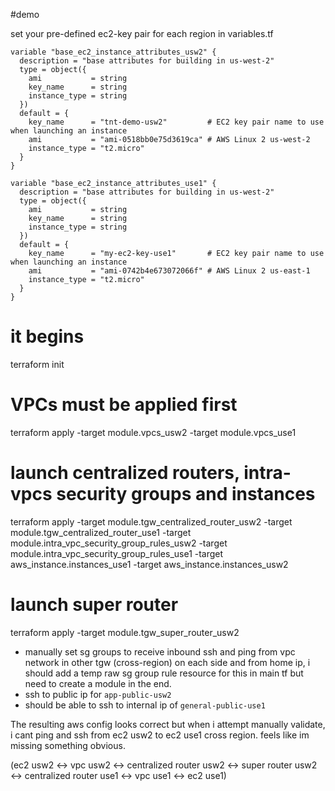 #demo

set your pre-defined ec2-key pair for each region in variables.tf

```
variable "base_ec2_instance_attributes_usw2" {
  description = "base attributes for building in us-west-2"
  type = object({
    ami           = string
    key_name      = string
    instance_type = string
  })
  default = {
    key_name      = "tnt-demo-usw2"         # EC2 key pair name to use when launching an instance
    ami           = "ami-0518bb0e75d3619ca" # AWS Linux 2 us-west-2
    instance_type = "t2.micro"
  }
}

variable "base_ec2_instance_attributes_use1" {
  description = "base attributes for building in us-west-2"
  type = object({
    ami           = string
    key_name      = string
    instance_type = string
  })
  default = {
    key_name      = "my-ec2-key-use1"       # EC2 key pair name to use when launching an instance
    ami           = "ami-0742b4e673072066f" # AWS Linux 2 us-east-1
    instance_type = "t2.micro"
  }
}
```

# it begins
terraform init

# VPCs must be applied first
terraform apply -target module.vpcs_usw2 -target module.vpcs_use1

# launch centralized routers, intra-vpcs security groups and instances
terraform apply -target module.tgw_centralized_router_usw2 -target module.tgw_centralized_router_use1 -target module.intra_vpc_security_group_rules_usw2 -target module.intra_vpc_security_group_rules_use1 -target aws_instance.instances_use1 -target aws_instance.instances_usw2

# launch super router
terraform apply  -target module.tgw_super_router_usw2

- manually set sg groups to receive inbound ssh and ping from vpc
  network in other tgw (cross-region) on each side and from home ip, i should add a temp raw sg
group rule resource for this in main tf but need to create a module in the
end.
- ssh to public ip for  `app-public-usw2`
- should be able to ssh to internal ip of `general-public-use1`

The resulting aws config looks correct but when i attempt manually validate, i cant ping and ssh from
ec2 usw2 to ec2 use1 cross region. feels like im missing something
obvious.

 (ec2 usw2 <-> vpc usw2 <-> centralized router usw2 <-> super router usw2 <-> centralized router use1 <-> vpc use1 <-> ec2 use1)
